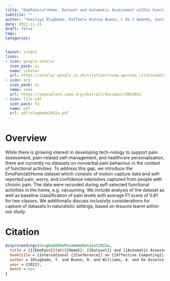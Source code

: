 ```yaml
---
title: "EmoPain(at)Home: Dataset and Automatic Assessment within Functional Activity for Chronic Pain Rehabilitation"
subtitle: ""
author: "Temitayo Olugbade, Raffaele Andrea Buono, C De C Amanda, Santiago De Ossorno Garcia, Nicolas Gold, Catherine Holloway, Nadia Bianchi-Berthouze"
date: 2022-11-25
draft: false
tags:
Categories:


layout: single
links:
- icon: google-scholar
  icon_pack: ai
  name: scholar
  url: https://scholar.google.co.uk/citations?view_op=view_citation&hl=en&user=mY9b3HEAAAAJ&sortby=pubdate&citation_for_view=mY9b3HEAAAAJ:9pM33mqn1YgC
- icon: acm
  icon_pack: ai
  name: ieee
  url: https://ieeexplore.ieee.org/abstract/document/9953831 
- icon: file-pdf
  icon_pack: fa
  name: pdf
  url: pdf/olugbade2022a.pdf
---
```

# Overview
While there is growing interest in developing tech-nology to support pain assessment, pain-related self-management, and healthcare personalisation, there are currently no datasets on nonverbal pain behaviour in the context of functional activities. To address this gap, we introduce the EmoPain(at)Home dataset which consists of motion capture data and self-reported pain, worry, and confidence intensities captured from people with chronic pain. The data were recorded during self-selected functional activities in the home, e.g. vacuuming. We include analysis of the dataset as well as baseline classification of pain levels with average F1 score of 0.61 for two classes. We additionally discuss inclusivity considerations for capture of datasets in naturalistic settings, based on lessons learnt within our study.

# Citation

````bib
@inproceedings{olugbadeEmoPainHomeDataset2022a,
  title = {{{EmoPain}}(at){{Home}}: {{Dataset}} and {{Automatic Assessment}} within {{Functional Activity}} for {{Chronic Pain Rehabilitation}}},
  booktitle = {International {{Conference}} on {{Affective Computing}} and {{Intelligent Interaction}}},
  author = {Olugbade, T. and Buono, R. and Williams, A. and De Ossorno Garcia, S. and Gold, N. and Holloway, C. and Berthouze, N.},
  year = {2022},
  month = nov
}

````
